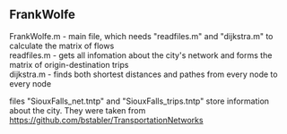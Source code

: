 ## FrankWolfe

FrankWolfe.m - main file, which needs "readfiles.m" and "dijkstra.m" to calculate the matrix of flows  
readfiles.m - gets all infomation about the city's network and forms the matrix of origin-destination trips  
dijkstra.m - finds both shortest distances and pathes from every node to every node    

files "SiouxFalls_net.tntp" and "SiouxFalls_trips.tntp" store information about the city. They were taken from https://github.com/bstabler/TransportationNetworks  
